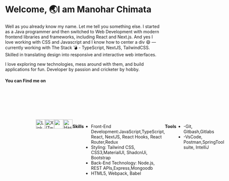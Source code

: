 # Welcome, 🌏I am Manohar Chimata
Well as you already know my name. Let me tell you something else. I started as a Java programmer and then switched to Web Development  with modern frontend libraries and frameworks, including React and Next.js. And yes I love working with CSS and Javascript and I know how to center a div 😄 — currently working with The Stack 💣 - TypeScript, NextJS, TailwindCSS. Skilled in translating design into responsive and interactive web interfaces.

I love exploring new technologies, mess around with them, and build applications for fun. Developer by passion and cricketer by hobby.
<h4>You can Find me on</h4>
<div style="display:flex; padding:100px;">
  <a href="https://www.linkedin.com/in/manohar-chimata-943424210/">
    <img src="https://upload.wikimedia.org/wikipedia/commons/8/81/LinkedIn_icon.svg" alt="LinkedIn" style="height:30px;width:30px;" />
  </a>

  <a href="https://x.com/imanohar19">
    <img src="https://upload.wikimedia.org/wikipedia/commons/thumb/c/ce/X_logo_2023.svg/100px-X_logo_2023.svg.png" alt="X (Twitter)" style="height:30px;width:30px;" />
  </a>
  <a href="https://github.com/manohar519">
  <img src="https://th.bing.com/th?q=GitHub+Round+Logo&w=120&h=120&c=1&rs=1&qlt=90&cb=1&dpr=1.3&pid=InlineBlock&mkt=en-IN&cc=IN&setlang=en&adlt=moderate&t=1&mw=247" style="height:30px;width:30px;"/></a>
  <a href="https://hashnode.com/@manohar519">
    <img src="https://th.bing.com/th?q=Hashnode+Logo&w=120&h=120&c=1&rs=1&qlt=90&cb=1&dpr=1.3&pid=InlineBlock&mkt=en-IN&cc=IN&setlang=en&adlt=moderate&t=1&mw=247" alt="Hashnode" style="height:30px;width:30px;" />
  </a
</div>



**Skills**
- Front-End Development:JavaScript,TypeScript, React, NextJS, React Hooks, React Router,Redux
- Styling: Tailwind CSS, CSS3,MaterialUI, ShadcnUi, Bootstrap
- Back-End Technology: Node.js, REST APIs,Express,Mongoodb
-  HTML5, Webpack, Babel
  
 **Tools**
 <ul>
   <li> -Git, Gitbash,Gitlabs</li>
   <li>-VsCode, Postman,SpringTool suite, IntelliJ</li>
 </ul>

 
